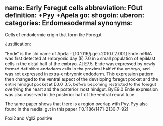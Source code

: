 name: Early Foregut cells
abbreviation: FGut
definition: +Pyy +Apela
go:
shogoin: 
uberon: 
categories: Endomesodermal
synonyms:
---

Cells of endodermic origin that form the Foregut

Justification:


"Ende" is the old name of Apela - [10.1016/j.gep.2010.02.001]
Ende mRNA was first detected at embryonic day (E) 7.0 in a small population of epiblast cells in the distal half of the embryo. At E7.5, Ende was expressed by newly formed definitive endoderm cells in the proximal half of the embryo, and was not expressed in extra-embryonic endoderm. This expression pattern then changed to the ventral aspect of the developing foregut pocket and the entire hindgut pocket at E8.0-8.5, before becoming restricted to the foregut overlying the heart and the posterior most hindgut. By E9.0 Ende expression was also observed in the posterior half of the ventral neural tube. 

The same paper shows that there is a region overlap with Pyy. Pyy also found in the medial gut in this paper [10.1186/1471-213X-7-92]

Foxi2 and Vgll2 positive

